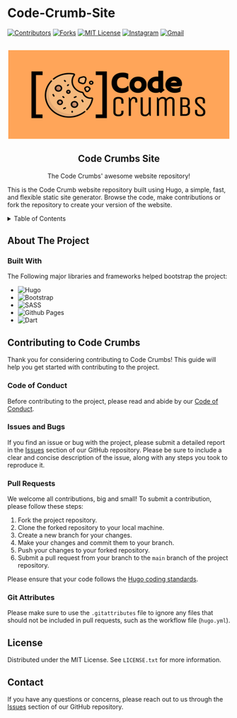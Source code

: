 # Code-Crumb-Site

[license-shield]:https://img.shields.io/static/v1?label=LICENSE&message=MIT&color=blueviolet&style=for-the-badge
[license-url]: https://github.com/Code-Crumbs-HS/code-crumb-site/LICENSE
[forks-shield]: https://img.shields.io/github/forks/Code-Crumbs-HS/code-crumb-site?style=for-the-badge
[forks-url]: https://github.com/Code-Crumbs-HS/code-crumb-site/forks
[contributors-shield]:https://img.shields.io/github/contributors/Code-Crumbs-HS/code-crumb-site?logoColor=orange&style=for-the-badge
[contributors-url]:https://github.com/Code-Crumbs-HS/code-crumb-site/graphs/contributors
[insta-url]:https://instagram.com/code.crumbs
[gmail-url]:mailto:codecrumbshs@gmail.com


<!-- Shields -->
[![Contributors][contributors-shield]][contributors-url]
[![Forks][forks-shield]][forks-url]
[![MIT License][license-shield]][license-url]
[![Instagram](https://img.shields.io/badge/Instagram-%23E4405F.svg?style=for-the-badge&logo=Instagram&logoColor=white)][insta-url]
[![Gmail](https://img.shields.io/badge/Gmail-D14836?style=for-the-badge&logo=gmail&logoColor=white)][gmail-url]

<!-- Logo & Heading  -->

<br />
<div align="center">
  <a href="https://github.com/Code-Crumbs-HS/code-crumb-site">
    <img src="static/CodeCrumbs- Lab-Orange.svg" alt="Logo" width="500" height="200">
  </a>

  <h2 align="center">Code Crumbs Site</h3>

  <p align="center">
    The Code Crumbs' awesome website repository!
    <br />
</p>
</div>

This is the Code Crumb website repository built using Hugo, a simple, fast, and flexible static site generator. Browse the code, make contributions or fork the repository to create your version of the website.

<!-- TABLE OF CONTENTS -->
<details>
  <summary>Table of Contents</summary>
  <ol>
    <li>
      <a href="#about-the-project">About The Project</a>
      <ul>
        <li><a href="#built-with">Built With</a></li>
      </ul>
    </li>
    <li>
      <a href="#contri-guide">Contributing Guide</a>
      <ul>
        <li><a href="#forking">Forking The Repo</a></li>
        <li><a href="#pr">Pull Requests</a></li>
      </ul>
    </li>
  </ol>
</details>

<!-- ABOUT THE PROJECT -->
## About The Project



### Built With
The Following major libraries and frameworks helped bootstrap the project:

* ![Hugo](https://img.shields.io/badge/Hugo-black.svg?style=for-the-badge&logo=Hugo)
* ![Bootstrap](https://img.shields.io/badge/bootstrap-%23563D7C.svg?style=for-the-badge&logo=bootstrap&logoColor=white)
* ![SASS](https://img.shields.io/badge/SASS-hotpink.svg?style=for-the-badge&logo=SASS&logoColor=white)
* ![Github Pages](https://img.shields.io/badge/github%20pages-121013?style=for-the-badge&logo=github&logoColor=white)
* ![Dart](https://img.shields.io/badge/dart-%230175C2.svg?style=for-the-badge&logo=dart&logoColor=white)

## Contributing to Code Crumbs

Thank you for considering contributing to Code Crumbs! This guide will help you get started with contributing to the project.

### Code of Conduct

Before contributing to the project, please read and abide by our [Code of Conduct](./CODE_OF_CONDUCT.md).

### Issues and Bugs

If you find an issue or bug with the project, please submit a detailed report in the [Issues](https://github.com/code-crumbs-hs/code-crumb-site/issues) section of our GitHub repository. Please be sure to include a clear and concise description of the issue, along with any steps you took to reproduce it.

### Pull Requests

We welcome all contributions, big and small! To submit a contribution, please follow these steps:

1. Fork the project repository.
2. Clone the forked repository to your local machine.
3. Create a new branch for your changes.
4. Make your changes and commit them to your branch.
5. Push your changes to your forked repository.
6. Submit a pull request from your branch to the `main` branch of the project repository.

Please ensure that your code follows the [Hugo coding standards](https://gohugo.io/getting-started/code-style/).

### Git Attributes

Please make sure to use the `.gitattributes` file to ignore any files that should not be included in pull requests, such as the workflow file (`hugo.yml`).

<!-- LICENSE -->
## License

Distributed under the MIT License. See `LICENSE.txt` for more information.

## Contact

If you have any questions or concerns, please reach out to us through the [Issues](https://github.com/code-crumbs-hs/code-crumb-site/issues) section of our GitHub repository.
